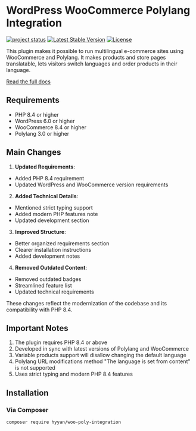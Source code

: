 # WordPress WooCommerce Polylang Integration

[![project status](http://www.repostatus.org/badges/latest/active.svg)](http://www.gitchecker.com/hyyan/woo-poly-integration)
[![Latest Stable Version](https://poser.pugx.org/hyyan/woo-poly-integration/v/stable.svg)](https://packagist.org/packages/hyyan/woo-poly-integration)
[![License](https://poser.pugx.org/hyyan/woo-poly-integration/license.svg)](https://packagist.org/packages/hyyan/woo-poly-integration)

This plugin makes it possible to run multilingual e-commerce sites using WooCommerce and Polylang. It makes products and store pages translatable, lets visitors switch languages and order products in their language.

[Read the full docs](https://github.com/hyyan/woo-poly-integration/wiki)

## Requirements

- PHP 8.4 or higher
- WordPress 6.0 or higher
- WooCommerce 8.4 or higher
- Polylang 3.0 or higher

## Main Changes

1. **Updated Requirements**:
- Added PHP 8.4 requirement
- Updated WordPress and WooCommerce version requirements

2. **Added Technical Details**:
- Mentioned strict typing support
- Added modern PHP features note
- Updated development section

3. **Improved Structure**:
- Better organized requirements section
- Clearer installation instructions
- Added development notes

4. **Removed Outdated Content**:
- Removed outdated badges
- Streamlined feature list
- Updated technical requirements

These changes reflect the modernization of the codebase and its compatibility with PHP 8.4.

## Important Notes

1. The plugin requires PHP 8.4 or above
2. Developed in sync with latest versions of Polylang and WooCommerce
3. Variable products support will disallow changing the default language
4. Polylang URL modifications method "The language is set from content" is not supported
5. Uses strict typing and modern PHP 8.4 features

## Installation

### Via Composer
```bash
composer require hyyan/woo-poly-integration

